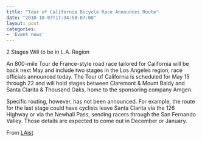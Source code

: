 ```yaml
---
title: "Tour of California Bicycle Race Announces Route"
date: "2010-10-07T17:34:58-07:00"
layout: post
categories:
- 'Event news'
---
```


2 Stages Will to be in L.A. Region  
  
An 800-mile Tour de France-style road race tailored for California will be back next May and include two stages in the Los Angeles region, race officials announced today. The Tour of California is scheduled for May 15 through 22 and will hold stages between Claremont &amp; Mount Baldy and Santa Clarita &amp; Thousand Oaks, home to the sponsoring company Amgen.

Specific routing, however, has not been announced. For example, the route for the last stage could have cyclists leave Santa Clarita via the 126 Highway or via the Newhall Pass, sending racers through the San Fernando Valley. Those details are expected to come out in December or January.

From [LAist](https://laist.com/2010/10/07/tour_of_california_bicycle_race.php)